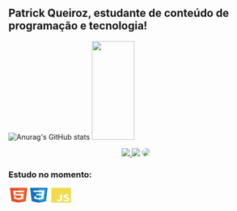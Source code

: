 ## Patrick Queiroz, estudante de conteúdo de programação e tecnologia!
![Anurag's GitHub stats](https://github-readme-stats.vercel.app/api?username=queirozPatrick&show_icons=true&theme=radical)
<img width="41%" height="195px" src="https://github-readme-stats.vercel.app/api/top-langs/?username=queirozPatrick&layout=compact&hide_border=true&title_color=ff91a4&text_color=ff91a4&bg_color=0d1117" />


<div align="center"> 
<a href="https://www.instagram.com/patrick_queiroz" target="_blank"><img src="https://img.shields.io/badge/-Instagram-%23E4405F?style=for-the-badge&logo=instagram&logoColor=white"</a>
<a href = "mailto:patrick.sq52@gmail.com"> <img src="https://img.shields.io/badge/-Gmail-%23333?style=for-the-badge&logo=gmail&logoColor=white" target="_blank"></a>
<a href="https://www.linkedin.com/in/patricksq/ target="_blank"><img src="https://img.shields.io/badge/-LinkedIn-%230077B5?style=for-the-badge&logo=linkedin&logoColor=white" style="border-radius: 30px" target="_blank"></a> 
 </div>
 
 ### Estudo no momento:
  <img align="center" alt="Rafa-HTML" height="30" width="40" src="https://raw.githubusercontent.com/devicons/devicon/master/icons/html5/html5-original.svg"><img align="center" alt="Rafa-CSS" height="30" width="40" src="https://raw.githubusercontent.com/devicons/devicon/master/icons/css3/css3-original.svg">
  <img align="center" alt="Rafa-Js" height="30" width="40" src="https://raw.githubusercontent.com/devicons/devicon/master/icons/javascript/javascript-plain.svg">
